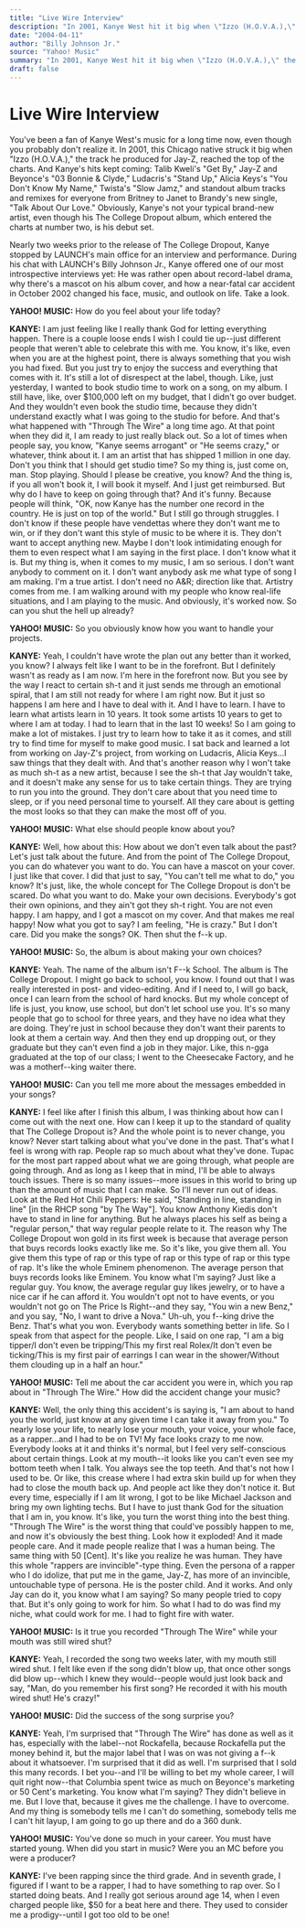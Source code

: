 ```yaml
---
title: "Live Wire Interview"
description: "In 2001, Kanye West hit it big when \"Izzo (H.O.V.A.),\" the track he produced for Jay-Z, reached the top of the charts. And his The College Dropout album, which entered the charts at number two, is his..."
date: "2004-04-11"
author: "Billy Johnson Jr."
source: "‌Yahoo! Music"
summary: "In 2001, Kanye West hit it big when \"Izzo (H.O.V.A.),\" the track he produced for Jay-Z, reached the top of the charts. And his The College Dropout album, which entered the charts at number two, is his debut set. During his chat with LAUNCH's Billy Johnson Jr., he offered a brief interview."
draft: false
---
```


# Live Wire Interview

You've been a fan of Kanye West's music for a long time now, even though you probably don't realize it. In 2001, this Chicago native struck it big when "Izzo (H.O.V.A.)," the track he produced for Jay-Z, reached the top of the charts. And Kanye's hits kept coming: Talib Kweli's "Get By," Jay-Z and Beyonce's "03 Bonnie & Clyde," Ludacris's "Stand Up," Alicia Keys's "You Don't Know My Name," Twista's "Slow Jamz," and standout album tracks and remixes for everyone from Britney to Janet to Brandy's new single, "Talk About Our Love." Obviously, Kanye's not your typical brand-new artist, even though his The College Dropout album, which entered the charts at number two, is his debut set.

Nearly two weeks prior to the release of The College Dropout, Kanye stopped by LAUNCH's main office for an interview and performance. During his chat with LAUNCH's Billy Johnson Jr., Kanye offered one of our most introspective interviews yet: He was rather open about record-label drama, why there's a mascot on his album cover, and how a near-fatal car accident in October 2002 changed his face, music, and outlook on life. Take a look.

**YAHOO! MUSIC:** How do you feel about your life today?

**KANYE:** I am just feeling like I really thank God for letting everything happen. There is a couple loose ends I wish I could tie up--just different people that weren't able to celebrate this with me. You know, it's like, even when you are at the highest point, there is always something that you wish you had fixed. But you just try to enjoy the success and everything that comes with it. It's still a lot of disrespect at the label, though. Like, just yesterday, I wanted to book studio time to work on a song, on my album. I still have, like, over $100,000 left on my budget, that I didn't go over budget. And they wouldn't even book the studio time, because they didn't understand exactly what I was going to the studio for before. And that's what happened with "Through The Wire" a long time ago. At that point when they did it, I am ready to just really black out. So a lot of times when people say, you know, "Kanye seems arrogant" or "He seems crazy," or whatever, think about it. I am an artist that has shipped 1 million in one day. Don't you think that I should get studio time? So my thing is, just come on, man. Stop playing. Should I please be creative, you know? And the thing is, if you all won't book it, I will book it myself. And I just get reimbursed. But why do I have to keep on going through that? And it's funny. Because people will think, "OK, now Kanye has the number one record in the country. He is just on top of the world." But I still go through struggles. I don't know if these people have vendettas where they don't want me to win, or if they don't want this style of music to be where it is. They don't want to accept anything new. Maybe I don't look intimidating enough for them to even respect what I am saying in the first place. I don't know what it is. But my thing is, when it comes to my music, I am so serious. I don't want anybody to comment on it. I don't want anybody ask me what type of song I am making. I'm a true artist. I don't need no A&R; direction like that. Artistry comes from me. I am walking around with my people who know real-life situations, and I am playing to the music. And obviously, it's worked now. So can you shut the hell up already?

**YAHOO! MUSIC:** So you obviously know how you want to handle your projects.

**KANYE:** Yeah, I couldn't have wrote the plan out any better than it worked, you know? I always felt like I want to be in the forefront. But I definitely wasn't as ready as I am now. I'm here in the forefront now. But you see by the way I react to certain sh-t and it just sends me through an emotional spiral, that I am still not ready for where I am right now. But it just so happens I am here and I have to deal with it. And I have to learn. I have to learn what artists learn in 10 years. It took some artists 10 years to get to where I am at today. I had to learn that in the last 10 weeks! So I am going to make a lot of mistakes. I just try to learn how to take it as it comes, and still try to find time for myself to make good music. I sat back and learned a lot from working on Jay-Z's project, from working on Ludacris, Alicia Keys...I saw things that they dealt with. And that's another reason why I won't take as much sh-t as a new artist, because I see the sh-t that Jay wouldn't take, and it doesn't make any sense for us to take certain things. They are trying to run you into the ground. They don't care about that you need time to sleep, or if you need personal time to yourself. All they care about is getting the most looks so that they can make the most off of you.

**YAHOO! MUSIC:** What else should people know about you?

**KANYE:** Well, how about this: How about we don't even talk about the past? Let's just talk about the future. And from the point of The College Dropout, you can do whatever you want to do. You can have a mascot on your cover. I just like that cover. I did that just to say, "You can't tell me what to do," you know? It's just, like, the whole concept for The College Dropout is don't be scared. Do what you want to do. Make your own decisions. Everybody's got their own opinions, and they ain't got they sh-t right. You are not even happy. I am happy, and I got a mascot on my cover. And that makes me real happy! Now what you got to say? I am feeling, "He is crazy." But I don't care. Did you make the songs? OK. Then shut the f--k up.

**YAHOO! MUSIC:** So, the album is about making your own choices?

**KANYE:** Yeah. The name of the album isn't F--k School. The album is The College Dropout. I might go back to school, you know. I found out that I was really interested in post- and video-editing. And if I need to, I will go back, once I can learn from the school of hard knocks. But my whole concept of life is just, you know, use school, but don't let school use you. It's so many people that go to school for three years, and they have no idea what they are doing. They're just in school because they don't want their parents to look at them a certain way. And then they end up dropping out, or they graduate but they can't even find a job in they major. Like, this n-gga graduated at the top of our class; I went to the Cheesecake Factory, and he was a motherf--king waiter there.

**YAHOO! MUSIC:** Can you tell me more about the messages embedded in your songs?

**KANYE:** I feel like after I finish this album, I was thinking about how can I come out with the next one. How can I keep it up to the standard of quality that The College Dropout is? And the whole point is to never change, you know? Never start talking about what you've done in the past. That's what I feel is wrong with rap. People rap so much about what they've done. Tupac for the most part rapped about what we are going through, what people are going through. And as long as I keep that in mind, I'll be able to always touch issues. There is so many issues--more issues in this world to bring up than the amount of music that I can make. So I'll never run out of ideas. Look at the Red Hot Chili Peppers: He said, "Standing in line, standing in line" [in the RHCP song "by The Way"]. You know Anthony Kiedis don't have to stand in line for anything. But he always places his self as being a "regular person," that way regular people relate to it. The reason why The College Dropout won gold in its first week is because that average person that buys records looks exactly like me. So it's like, you give them all. You give them this type of rap or this type of rap or this type of rap or this type of rap. It's like the whole Eminem phenomenon. The average person that buys records looks like Eminem. You know what I'm saying? Just like a regular guy. You know, the average regular guy likes jewelry, or to have a nice car if he can afford it. You wouldn't opt not to have events, or you wouldn't not go on The Price Is Right--and they say, "You win a new Benz," and you say, "No, I want to drive a Nova." Uh-uh, you f--king drive the Benz. That's what you won. Everybody wants something better in life. So I speak from that aspect for the people. Like, I said on one rap, "I am a big tipper/I don't even be tripping/This my first real Rolex/It don't even be ticking/This is my first pair of earrings I can wear in the shower/Without them clouding up in a half an hour."

**YAHOO! MUSIC:** Tell me about the car accident you were in, which you rap about in "Through The Wire." How did the accident change your music?

**KANYE:** Well, the only thing this accident's is saying is, "I am about to hand you the world, just know at any given time I can take it away from you." To nearly lose your life, to nearly lose your mouth, your voice, your whole face, as a rapper...and I had to be on TV! My face looks crazy to me now. Everybody looks at it and thinks it's normal, but I feel very self-conscious about certain things. Look at my mouth--it looks like you can't even see my bottom teeth when I talk. You always see the top teeth. And that's not how I used to be. Or like, this crease where I had extra skin build up for when they had to close the mouth back up. And people act like they don't notice it. But every time, especially if I am lit wrong, I got to be like Michael Jackson and bring my own lighting techs. But I have to just thank God for the situation that I am in, you know. It's like, you turn the worst thing into the best thing. "Through The Wire" is the worst thing that could've possibly happen to me, and now it's obviously the best thing. Look how it exploded! And it made people care. And it made people realize that I was a human being. The same thing with 50 [Cent]. It's like you realize he was human. They have this whole "rappers are invincible"-type thing. Even the persona of a rapper who I do idolize, that put me in the game, Jay-Z, has more of an invincible, untouchable type of persona. He is the poster child. And it works. And only Jay can do it, you know what I am saying? So many people tried to copy that. But it's only going to work for him. So what I had to do was find my niche, what could work for me. I had to fight fire with water.

**YAHOO! MUSIC:** Is it true you recorded "Through The Wire" while your mouth was still wired shut?

**KANYE:** Yeah, I recorded the song two weeks later, with my mouth still wired shut. I felt like even if the song didn't blow up, that once other songs did blow up--which I knew they would--people would just look back and say, "Man, do you remember his first song? He recorded it with his mouth wired shut! He's crazy!"

**YAHOO! MUSIC:** Did the success of the song surprise you?

**KANYE:** Yeah, I'm surprised that "Through The Wire" has done as well as it has, especially with the label--not Rockafella, because Rockafella put the money behind it, but the major label that I was on was not giving a f--k about it whatsoever. I'm surprised that it did as well. I'm surprised that I sold this many records. I bet you--and I'll be willing to bet my whole career, I will quit right now--that Columbia spent twice as much on Beyonce's marketing or 50 Cent's marketing. You know what I'm saying? They didn't believe in me. But I love that, because it gives me the challenge. I have to overcome. And my thing is somebody tells me I can't do something, somebody tells me I can't hit layup, I am going to go up there and do a 360 dunk.

**YAHOO! MUSIC:** You've done so much in your career. You must have started young. When did you start in music? Were you an MC before you were a producer?

**KANYE:** I've been rapping since the third grade. And in seventh grade, I figured if I want to be a rapper, I had to have something to rap over. So I started doing beats. And I really got serious around age 14, when I even charged people like, $50 for a beat here and there. They used to consider me a prodigy--until I got too old to be one!
